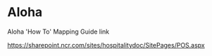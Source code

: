 # Aloha
Aloha 'How To' Mapping Guide link

https://sharepoint.ncr.com/sites/hospitalitydoc/SitePages/POS.aspx



